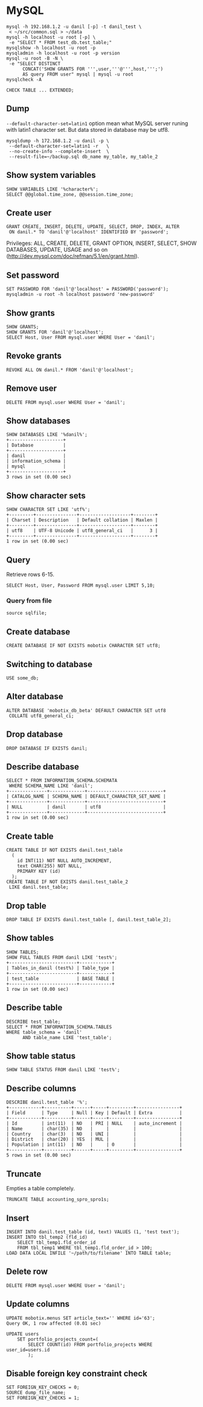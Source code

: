 <!-- -*- coding: utf-8-unix; -*-
     Danil Kutkevich's reference cards <http://kutkevich.org/rc>.
     Copyright (C) 2007, 2008, 2009, 2010 Danil Kutkevich <danil@kutkevich.org>

     This reference cards is licensed under the Creative Commons
     Attribution-Share Alike 3.0 Unported License. To view a copy of this
     license, see the COPYING file or visit
     <http://creativecommons.org/licenses/by-sa/3.0/> or send a letter to
     Creative Commons, 171 Second Street, Suite 300, San Francisco,
     California, 94105, USA. -->

MySQL
=====

    mysql -h 192.168.1.2 -u danil [-p] -t danil_test \
     < ~/src/common.sql > ~/data
    mysql -h localhost -u root [-p] \
     -e "SELECT * FROM test_db.test_table;"
    mysqlshow -h localhost -u root -p
    mysqladmin -h localhost -u root -p version
    mysql -u root -B -N \
     -e "SELECT DISTINCT
          CONCAT('SHOW GRANTS FOR ''',user,'''@''',host,''';')
          AS query FROM user" mysql | mysql -u root
    mysqlcheck -A

    CHECK TABLE ... EXTENDED;

Dump
----

`--default-character-set=latin1` option mean what MySQL server runing
with latin1 character set.  But data stored in database may be utf8.

    mysqldump -h 172.168.1.2 -u danil -p \
     --default-character-set=latin1 -r   \
     --no-create-info --complete-insert  \
     --result-file=~/backup.sql db_name my_table, my_table_2

Show system variables
---------------------

    SHOW VARIABLES LIKE '%character%';
    SELECT @@global.time_zone, @@session.time_zone;

Create user
-----------

    GRANT CREATE, INSERT, DELETE, UPDATE, SELECT, DROP, INDEX, ALTER
     ON danil.* TO 'danil'@'localhost' IDENTIFIED BY 'password';

Privileges: ALL, CREATE, DELETE, GRANT OPTION, INSERT, SELECT, SHOW
DATABASES, UPDATE, USAGE and so on
(<http://dev.mysql.com/doc/refman/5.1/en/grant.html>).

Set password
------------

    SET PASSWORD FOR 'danil'@'localhost' = PASSWORD('password');
    mysqladmin -u root -h localhost password 'new-password'

Show grants
-----------

    SHOW GRANTS;
    SHOW GRANTS FOR 'danil'@'localhost';
    SELECT Host, User FROM mysql.user WHERE User = 'danil';

Revoke grants
-------------

    REVOKE ALL ON danil.* FROM 'danil'@'localhost';

Remove user
-----------

    DELETE FROM mysql.user WHERE User = 'danil';

Show databases
--------------

    SHOW DATABASES LIKE '%danil%';
    +--------------------+
    | Database           |
    +--------------------+
    | danil              |
    | information_schema |
    | mysql              |
    +--------------------+
    3 rows in set (0.00 sec)

Show character sets
-------------------

    SHOW CHARACTER SET LIKE 'utf%';
    +---------+---------------+-------------------+--------+
    | Charset | Description   | Default collation | Maxlen |
    +---------+---------------+-------------------+--------+
    | utf8    | UTF-8 Unicode | utf8_general_ci   |      3 |
    +---------+---------------+-------------------+--------+
    1 row in set (0.00 sec)

Query
-----

Retrieve rows 6-15.

    SELECT Host, User, Password FROM mysql.user LIMIT 5,10;

### Query from file

    source sqlfile;

Create database
---------------

    CREATE DATABASE IF NOT EXISTS mobotix CHARACTER SET utf8;

Switching to database
---------------------

    USE some_db;

Alter database
--------------

    ALTER DATABASE 'mobotix_db_beta' DEFAULT CHARACTER SET utf8
     COLLATE utf8_general_ci;

Drop database
-------------

    DROP DATABASE IF EXISTS danil;

Describe database
-----------------

    SELECT * FROM INFORMATION_SCHEMA.SCHEMATA
     WHERE SCHEMA_NAME LIKE 'danil';
    +--------------+-------------+----------------------------+
    | CATALOG_NAME | SCHEMA_NAME | DEFAULT_CHARACTER_SET_NAME |
    +--------------+-------------+----------------------------+
    | NULL         | danil       | utf8                       |
    +--------------+-------------+----------------------------+
    1 row in set (0.00 sec)

Create table
------------

    CREATE TABLE IF NOT EXISTS danil.test_table
      (
        id INT(11) NOT NULL AUTO_INCREMENT,
        text CHAR(255) NOT NULL,
        PRIMARY KEY (id)
      );
    CREATE TABLE IF NOT EXISTS danil.test_table_2
     LIKE danil.test_table;

Drop table
----------

    DROP TABLE IF EXISTS danil.test_table [, danil.test_table_2];

Show tables
-----------

    SHOW TABLES;
    SHOW FULL TABLES FROM danil LIKE 'test%';
    +-------------------------+------------+
    | Tables_in_danil (test%) | Table_type |
    +-------------------------+------------+
    | test_table              | BASE TABLE |
    +-------------------------+------------+
    1 row in set (0.00 sec)

Describe table
--------------

    DESCRIBE test_table;
    SELECT * FROM INFORMATION_SCHEMA.TABLES
    WHERE table_schema = 'danil'
          AND table_name LIKE 'test_table';

Show table status
-----------------

    SHOW TABLE STATUS FROM danil LIKE 'test%';

Describe columns
----------------

    DESCRIBE danil.test_table '%';
    +------------+----------+------+-----+---------+----------------+
    | Field      | Type     | Null | Key | Default | Extra          |
    +------------+----------+------+-----+---------+----------------+
    | Id         | int(11)  | NO   | PRI | NULL    | auto_increment |
    | Name       | char(35) | NO   |     |         |                |
    | Country    | char(3)  | NO   | UNI |         |                |
    | District   | char(20) | YES  | MUL |         |                |
    | Population | int(11)  | NO   |     | 0       |                |
    +------------+----------+------+-----+---------+----------------+
    5 rows in set (0.00 sec)

Truncate
--------

Empties a table completely.

    TRUNCATE TABLE accounting_spro_spro1s;

Insert
------

    INSERT INTO danil.test_table (id, text) VALUES (1, 'test text');
    INSERT INTO tbl_temp2 (fld_id)
        SELECT tbl_temp1.fld_order_id
        FROM tbl_temp1 WHERE tbl_temp1.fld_order_id > 100;
    LOAD DATA LOCAL INFILE '~/path/to/filename' INTO TABLE table;


Delete row
----------

    DELETE FROM mysql.user WHERE User = 'danil';

Update columns
--------------

    UPDATE mobotix.menus SET article_text='' WHERE id='63';
    Query OK, 1 row affected (0.01 sec)

    UPDATE users
        SET portfolio_projects_count=(
            SELECT COUNT(id) FROM portfolio_projects WHERE user_id=users.id
            );

Disable foreign key constraint check
------------------------------------

    SET FOREIGN_KEY_CHECKS = 0;
    SOURCE dump_file_name;
    SET FOREIGN_KEY_CHECKS = 1;
